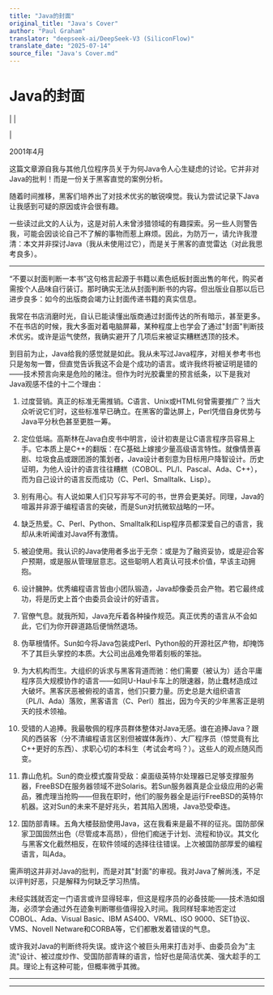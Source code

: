 ```yaml
---
title: "Java的封面"
original_title: "Java's Cover"
author: "Paul Graham"
translator: "deepseek-ai/DeepSeek-V3 (SiliconFlow)"
translate_date: "2025-07-14"
source_file: "Java's Cover.md"
---
```


# Java的封面

| | [](index.html)  

|  

2001年4月  

这篇文章源自我与其他几位程序员关于为何Java令人心生疑虑的讨论。它并非对Java的批判！而是一份关于黑客直觉的案例分析。  

随着时间推移，黑客们培养出了对技术优劣的敏锐嗅觉。我认为尝试记录下Java让我感到可疑的原因或许会很有趣。  

一些读过此文的人认为，这是对前人未曾涉猎领域的有趣探索。另一些人则警告我，可能会因谈论自己不了解的事物而惹上麻烦。因此，为防万一，请允许我澄清：本文并非探讨Java（我从未使用过它），而是关于黑客的直觉雷达（对此我思考良多）。  

  

* * *

“不要以封面判断一本书”这句格言起源于书籍以素色纸板封面出售的年代，购买者需按个人品味自行装订。那时确实无法从封面判断书的内容。但出版业自那以后已进步良多：如今的出版商会竭力让封面传递书籍的真实信息。

我常在书店消磨时光，自认已能读懂出版商通过封面传达的所有暗示，甚至更多。不在书店的时候，我大多面对着电脑屏幕，某种程度上也学会了通过"封面"判断技术优劣。或许是运气使然，我确实避开了几项后来被证实糟糕透顶的技术。

到目前为止，Java给我的感觉就是如此。我从未写过Java程序，对相关参考书也只是匆匆一瞥，但直觉告诉我这不会是个成功的语言。或许我终将被证明是错的——技术预言向来是危险的赌注。但作为时光胶囊里的预言纸条，以下是我对Java观感不佳的十二个理由：

1. 过度营销。真正的标准无需推销。C语言、Unix或HTML何曾需要推广？当大众听说它们时，这些标准早已确立。在黑客的雷达屏上，Perl凭借自身优势与Java平分秋色甚至更胜一筹。

2. 定位低端。高斯林在Java白皮书中明言，设计初衷是让C语言程序员容易上手。它本质上是C++的翻版：在C基础上嫁接少量高级语言特性。就像情景喜剧、垃圾食品或跟团游的策划者，Java设计者刻意为目标用户降智设计。历史证明，为他人设计的语言往往糟糕（COBOL、PL/I、Pascal、Ada、C++），而为自己设计的语言反而成功（C、Perl、Smalltalk、Lisp）。

3. 别有用心。有人说如果人们只写非写不可的书，世界会更美好。同理，Java的喧嚣并非源于编程语言的突破，而是Sun对抗微软战略的一环。

4. 缺乏热爱。C、Perl、Python、Smalltalk和Lisp程序员都深爱自己的语言，我却从未听闻谁对Java怀有激情。

5. 被迫使用。我认识的Java使用者多出于无奈：或是为了融资妥协，或是迎合客户预期，或是服从管理层意志。这些聪明人若真认可技术价值，早该主动拥抱。

6. 设计臃肿。优秀编程语言皆由小团队锻造，Java却像委员会产物。若它最终成功，将是历史上首个由委员会设计的好语言。

7. 官僚气息。就我所知，Java充斥着各种操作规范。真正优秀的语言从不会如此，它们为你开辟道路后便悄然退场。

8. 伪草根情怀。Sun如今将Java包装成Perl、Python般的开源社区产物，却掩饰不了其巨头掌控的本质。大公司出品难免带着刻板的笨拙。

9. 为大机构而生。大组织的诉求与黑客背道而驰：他们需要（被认为）适合平庸程序员大规模协作的语言——如同U-Haul卡车上的限速器，防止蠢材造成过大破坏。黑客厌恶被俯视的语言，他们只要力量。历史总是大组织语言（PL/I、Ada）落败，黑客语言（C、Perl）胜出，因为今天的少年黑客正是明天的技术领袖。

10. 受错的人追捧。我最敬佩的程序员群体整体对Java无感。谁在追捧Java？跟风的西装客（分不清编程语言区别但被媒体轰炸）、大厂程序员（惊觉竟有比C++更好的东西）、求职心切的本科生（考试会考吗？）。这些人的观点随风而变。

11. 靠山危机。Sun的商业模式腹背受敌：桌面级英特尔处理器已足够支撑服务器，FreeBSD在服务器领域不逊Solaris。若Sun服务器真是企业级应用的必需品，雅虎理当抢购——但我在职时，他们的服务器全是运行FreeBSD的英特尔机器。这对Sun的未来不是好兆头，若其陷入困境，Java恐受牵连。

12. 国防部青睐。五角大楼鼓励使用Java，这在我看来是最不祥的征兆。国防部保家卫国固然出色（尽管成本高昂），但他们痴迷于计划、流程和协议。其文化与黑客文化截然相反，在软件领域的选择往往错误。上次被国防部厚爱的编程语言，叫Ada。

需声明这并非对Java的批判，而是对其"封面"的审视。我对Java了解尚浅，不足以评判好恶，只是解释为何缺乏学习热情。

未经实践就否定一门语言或许显得轻率，但这是程序员的必备技能——技术浩如烟海，必须学会通过外在迹象判断哪些值得投入时间。我同样轻率地否定过COBOL、Ada、Visual Basic、IBM AS400、VRML、ISO 9000、SET协议、VMS、Novell Netware和CORBA等，它们都散发着错误的气息。

或许我对Java的判断终将失误。或许这个被巨头用来打击对手、由委员会为"主流"设计、被过度炒作、受国防部青睐的语言，恰好也是简洁优美、强大趁手的工具。理论上有这种可能，但概率微乎其微。

***  
  
---